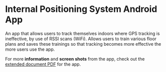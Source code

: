 # Internal Positioning System Android App

An app that allows users to track themselves indoors where GPS tracking is ineffective, by use of RSSI scans (WiFi). Allows users to train various floor plans and saves these trainings so that tracking becomes more effective the more users use the app.

For more **information** and **screen shots** from the app, check out the [extended document PDF](https://github.com/andrebododea/InternalPositioningSystem/blob/master/Latex_Writeup/report/es2.pdf) for the app.
